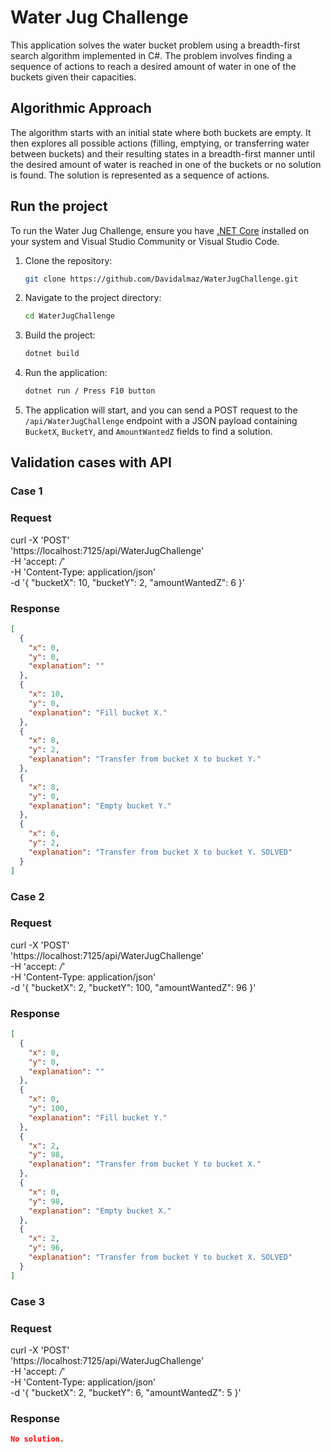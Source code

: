 # Water Jug Challenge

This application solves the water bucket problem using a breadth-first search algorithm implemented in C#. The problem involves finding a sequence of actions to reach a desired amount of water in one of the buckets given their capacities.

## Algorithmic Approach

The algorithm starts with an initial state where both buckets are empty. It then explores all possible actions (filling, emptying, or transferring water between buckets) and their resulting states in a breadth-first manner until the desired amount of water is reached in one of the buckets or no solution is found. The solution is represented as a sequence of actions.

## Run the project

To run the Water Jug Challenge, ensure you have [.NET Core](https://dotnet.microsoft.com/download) installed on your system and Visual Studio Community or Visual Studio Code.

1. Clone the repository:

    ```bash
    git clone https://github.com/Davidalmaz/WaterJugChallenge.git
    ```

2. Navigate to the project directory:

    ```bash
    cd WaterJugChallenge
    ```

3. Build the project:

    ```bash
    dotnet build
    ```

4. Run the application:

    ```bash
    dotnet run / Press F10 button
    ```

5. The application will start, and you can send a POST request to the `/api/WaterJugChallenge` endpoint with a JSON payload containing `BucketX`, `BucketY`, and `AmountWantedZ` fields to find a solution.

## Validation cases with API

### Case 1
### Request

curl -X 'POST' \
  'https://localhost:7125/api/WaterJugChallenge' \
  -H 'accept: */*' \
  -H 'Content-Type: application/json' \
  -d '{
  "bucketX": 10,
  "bucketY": 2,
  "amountWantedZ": 6
}'

### Response 

```json
[
  {
    "x": 0,
    "y": 0,
    "explanation": ""
  },
  {
    "x": 10,
    "y": 0,
    "explanation": "Fill bucket X."
  },
  {
    "x": 8,
    "y": 2,
    "explanation": "Transfer from bucket X to bucket Y."
  },
  {
    "x": 8,
    "y": 0,
    "explanation": "Empty bucket Y."
  },
  {
    "x": 6,
    "y": 2,
    "explanation": "Transfer from bucket X to bucket Y. SOLVED"
  }
]
```

### Case 2
### Request

curl -X 'POST' \
  'https://localhost:7125/api/WaterJugChallenge' \
  -H 'accept: */*' \
  -H 'Content-Type: application/json' \
  -d '{
  "bucketX": 2,
  "bucketY": 100,
  "amountWantedZ": 96
}'

### Response 

```json
[
  {
    "x": 0,
    "y": 0,
    "explanation": ""
  },
  {
    "x": 0,
    "y": 100,
    "explanation": "Fill bucket Y."
  },
  {
    "x": 2,
    "y": 98,
    "explanation": "Transfer from bucket Y to bucket X."
  },
  {
    "x": 0,
    "y": 98,
    "explanation": "Empty bucket X."
  },
  {
    "x": 2,
    "y": 96,
    "explanation": "Transfer from bucket Y to bucket X. SOLVED"
  }
]
```

### Case 3
### Request

curl -X 'POST' \
  'https://localhost:7125/api/WaterJugChallenge' \
  -H 'accept: */*' \
  -H 'Content-Type: application/json' \
  -d '{
  "bucketX": 2,
  "bucketY": 6,
  "amountWantedZ": 5
}'

### Response 

```json
No solution.
```

